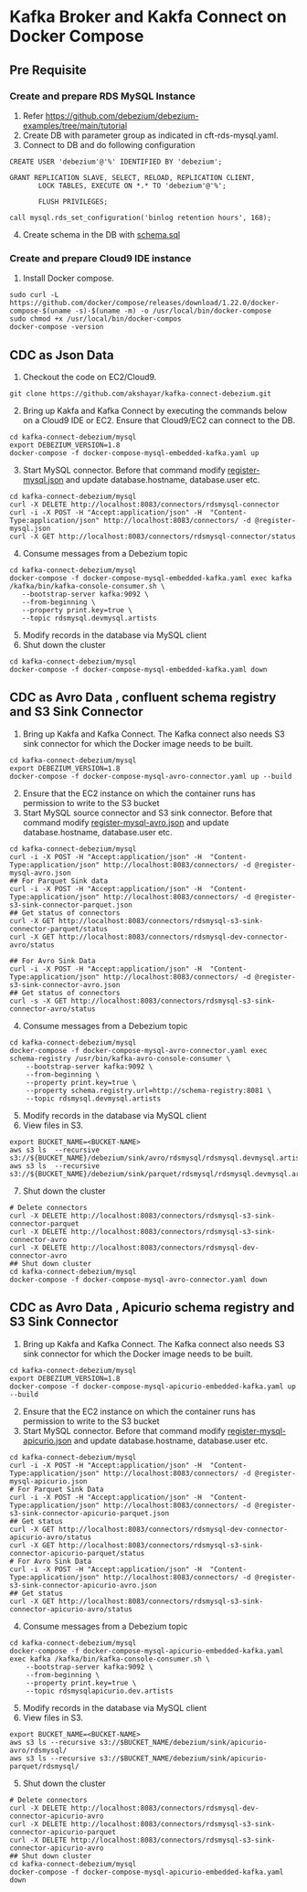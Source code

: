 # Kafka Broker and Kakfa Connect on Docker Compose
## Pre Requisite
### Create and prepare RDS MySQL Instance 
1. Refer https://github.com/debezium/debezium-examples/tree/main/tutorial
2. Create DB with parameter group as indicated in cft-rds-mysql.yaml.
3. Connect to DB and do following configuration
```shell
CREATE USER 'debezium'@'%' IDENTIFIED BY 'debezium'; 

GRANT REPLICATION SLAVE, SELECT, RELOAD, REPLICATION CLIENT, 
       LOCK TABLES, EXECUTE ON *.* TO 'debezium'@'%'; 
       
       FLUSH PRIVILEGES;
       
call mysql.rds_set_configuration('binlog retention hours', 168);
```
4. Create schema in the DB with [schema.sql](./schema.sql)

### Create and prepare Cloud9 IDE instance
1. Install Docker compose. 
```shell
sudo curl -L https://github.com/docker/compose/releases/download/1.22.0/docker-compose-$(uname -s)-$(uname -m) -o /usr/local/bin/docker-compose
sudo chmod +x /usr/local/bin/docker-compos
docker-compose -version
```

## CDC as Json Data
1. Checkout the code on EC2/Cloud9.
```shell
git clone https://github.com/akshayar/kafka-connect-debezium.git
```
2. Bring up Kakfa and Kafka Connect by executing the commands below on a Cloud9 IDE or EC2. Ensure that Cloud9/EC2 can connect to the DB. 
```shell
cd kafka-connect-debezium/mysql
export DEBEZIUM_VERSION=1.8
docker-compose -f docker-compose-mysql-embedded-kafka.yaml up
```
3. Start MySQL connector. Before that command modify [register-mysql.json](./register-mysql.json) and update database.hostname, database.user etc. 
```shell
cd kafka-connect-debezium/mysql
curl -X DELETE http://localhost:8083/connectors/rdsmysql-connector
curl -i -X POST -H "Accept:application/json" -H  "Content-Type:application/json" http://localhost:8083/connectors/ -d @register-mysql.json
curl -X GET http://localhost:8083/connectors/rdsmysql-connector/status
```
4. Consume messages from a Debezium topic
```shell
cd kafka-connect-debezium/mysql
docker-compose -f docker-compose-mysql-embedded-kafka.yaml exec kafka /kafka/bin/kafka-console-consumer.sh \
   --bootstrap-server kafka:9092 \
   --from-beginning \
   --property print.key=true \
   --topic rdsmysql.devmysql.artists
```   
5. Modify records in the database via MySQL client
6. Shut down the cluster
```shell
cd kafka-connect-debezium/mysql
docker-compose -f docker-compose-mysql-embedded-kafka.yaml down
``` 

## CDC as Avro Data , confluent schema registry and S3 Sink Connector
1. Bring up Kakfa and Kafka Connect. The Kafka connect also needs S3 sink connector for which the Docker image needs to be built. 
```shell
cd kafka-connect-debezium/mysql
export DEBEZIUM_VERSION=1.8
docker-compose -f docker-compose-mysql-avro-connector.yaml up --build
```
2. Ensure that the EC2 instance on which the container runs has permission to write to the S3 bucket
3. Start MySQL source connector and S3 sink connector. Before that command modify [register-mysql-avro.json](./register-mysql-avro.json) and update database.hostname, database.user etc.
```shell
cd kafka-connect-debezium/mysql
curl -i -X POST -H "Accept:application/json" -H  "Content-Type:application/json" http://localhost:8083/connectors/ -d @register-mysql-avro.json
## For Parquet Sink data
curl -i -X POST -H "Accept:application/json" -H  "Content-Type:application/json" http://localhost:8083/connectors/ -d @register-s3-sink-connector-parquet.json
## Get status of connectors
curl -X GET http://localhost:8083/connectors/rdsmysql-s3-sink-connector-parquet/status
curl -X GET http://localhost:8083/connectors/rdsmysql-dev-connector-avro/status

## For Avro Sink Data
curl -i -X POST -H "Accept:application/json" -H  "Content-Type:application/json" http://localhost:8083/connectors/ -d @register-s3-sink-connector-avro.json
## Get status of connectors
curl -s -X GET http://localhost:8083/connectors/rdsmysql-s3-sink-connector-avro/status
```
4. Consume messages from a Debezium topic
```shell
cd kafka-connect-debezium/mysql
docker-compose -f docker-compose-mysql-avro-connector.yaml exec schema-registry /usr/bin/kafka-avro-console-consumer \
    --bootstrap-server kafka:9092 \
    --from-beginning \
    --property print.key=true \
    --property schema.registry.url=http://schema-registry:8081 \
    --topic rdsmysql.devmysql.artists
```   
5. Modify records in the database via MySQL client
6. View files in S3.
```shell
export BUCKET_NAME=<BUCKET-NAME>
aws s3 ls  --recursive s3://${BUCKET_NAME}/debezium/sink/avro/rdsmysql/rdsmysql.devmysql.artists/
aws s3 ls  --recursive s3://${BUCKET_NAME}/debezium/sink/parquet/rdsmysql/rdsmysql.devmysql.artists/
```
7. Shut down the cluster
```shell
# Delete connectors
curl -X DELETE http://localhost:8083/connectors/rdsmysql-s3-sink-connector-parquet
curl -X DELETE http://localhost:8083/connectors/rdsmysql-s3-sink-connector-avro
curl -X DELETE http://localhost:8083/connectors/rdsmysql-dev-connector-avro
## Shut down cluster
cd kafka-connect-debezium/mysql
docker-compose -f docker-compose-mysql-avro-connector.yaml down
``` 
## CDC as Avro Data , Apicurio schema registry and S3 Sink Connector
1. Bring up Kakfa and Kafka Connect. The Kafka connect also needs S3 sink connector for which the Docker image needs to be built.
```shell
cd kafka-connect-debezium/mysql
export DEBEZIUM_VERSION=1.8
docker-compose -f docker-compose-mysql-apicurio-embedded-kafka.yaml up --build
```
2. Ensure that the EC2 instance on which the container runs has permission to write to the S3 bucket
3. Start MySQL connector.  Before that command modify [register-mysql-apicurio.json](./register-mysql-apicurio.json) and update database.hostname, database.user etc.
```shell
cd kafka-connect-debezium/mysql
curl -i -X POST -H "Accept:application/json" -H  "Content-Type:application/json" http://localhost:8083/connectors/ -d @register-mysql-apicurio.json
# For Parquet Sink Data
curl -i -X POST -H "Accept:application/json" -H  "Content-Type:application/json" http://localhost:8083/connectors/ -d @register-s3-sink-connector-apicurio-parquet.json 
## Get status
curl -X GET http://localhost:8083/connectors/rdsmysql-dev-connector-apicurio-avro/status
curl -X GET http://localhost:8083/connectors/rdsmysql-s3-sink-connector-apicurio-parquet/status
# For Avro Sink Data
curl -i -X POST -H "Accept:application/json" -H  "Content-Type:application/json" http://localhost:8083/connectors/ -d @register-s3-sink-connector-apicurio-avro.json 
## Get status
curl -X GET http://localhost:8083/connectors/rdsmysql-s3-sink-connector-apicurio-avro/status
```
4. Consume messages from a Debezium topic
```shell
cd kafka-connect-debezium/mysql
docker-compose -f docker-compose-mysql-apicurio-embedded-kafka.yaml exec kafka /kafka/bin/kafka-console-consumer.sh \
    --bootstrap-server kafka:9092 \
    --from-beginning \
    --property print.key=true \
    --topic rdsmysqlapicurio.dev.artists

```   
5. Modify records in the database via MySQL client
6. View files in S3.
```shell
export BUCKET_NAME=<BUCKET-NAME>
aws s3 ls --recursive s3://$BUCKET_NAME/debezium/sink/apicurio-avro/rdsmysql/
aws s3 ls --recursive s3://$BUCKET_NAME/debezium/sink/apicurio-parquet/rdsmysql/

```
5. Shut down the cluster
```shell
# Delete connectors
curl -X DELETE http://localhost:8083/connectors/rdsmysql-dev-connector-apicurio-avro
curl -X DELETE http://localhost:8083/connectors/rdsmysql-s3-sink-connector-apicurio-parquet
curl -X DELETE http://localhost:8083/connectors/rdsmysql-s3-sink-connector-apicurio-avro
## Shut down cluster
cd kafka-connect-debezium/mysql
docker-compose -f docker-compose-mysql-apicurio-embedded-kafka.yaml down
``` 
